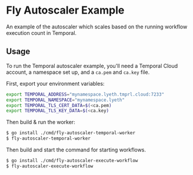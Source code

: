 Fly Autoscaler Example
======================

An example of the autoscaler which scales based on the running workflow execution
count in Temporal.


## Usage

To run the Temporal autoscaler example, you'll need a Temporal Cloud account, a
namespace set up, and a `ca.pem` and `ca.key` file.

First, export your environment variables:

```sh
export TEMPORAL_ADDRESS="mynamespace.lyeth.tmprl.cloud:7233"
export TEMPORAL_NAMESPACE="mynamespace.lyeth"
export TEMPORAL_TLS_CERT_DATA=$(<ca.pem)
export TEMPORAL_TLS_KEY_DATA=$(<ca.key)
```

Then build & run the worker:

```sh
$ go install ./cmd/fly-autoscaler-temporal-worker
$ fly-autoscaler-temporal-worker
```

Then build and start the command for starting workflows.

```sh
$ go install ./cmd/fly-autoscaler-execute-workflow
$ fly-autoscaler-execute-workflow
```

